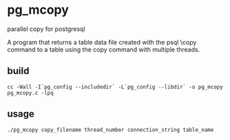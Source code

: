 # pg_mcopy
parallel copy for postgresql

A program that returns a table data file created with the psql \copy command to a table using the copy command with multiple threads.

## build
```shell
cc -Wall -I`pg_config --includedir` -L`pg_config --libdir` -o pg_mcopy pg_mcopy.c -lpq
```

## usage
```shell
./pg_mcopy copy_filename thread_number connection_string table_name
```
